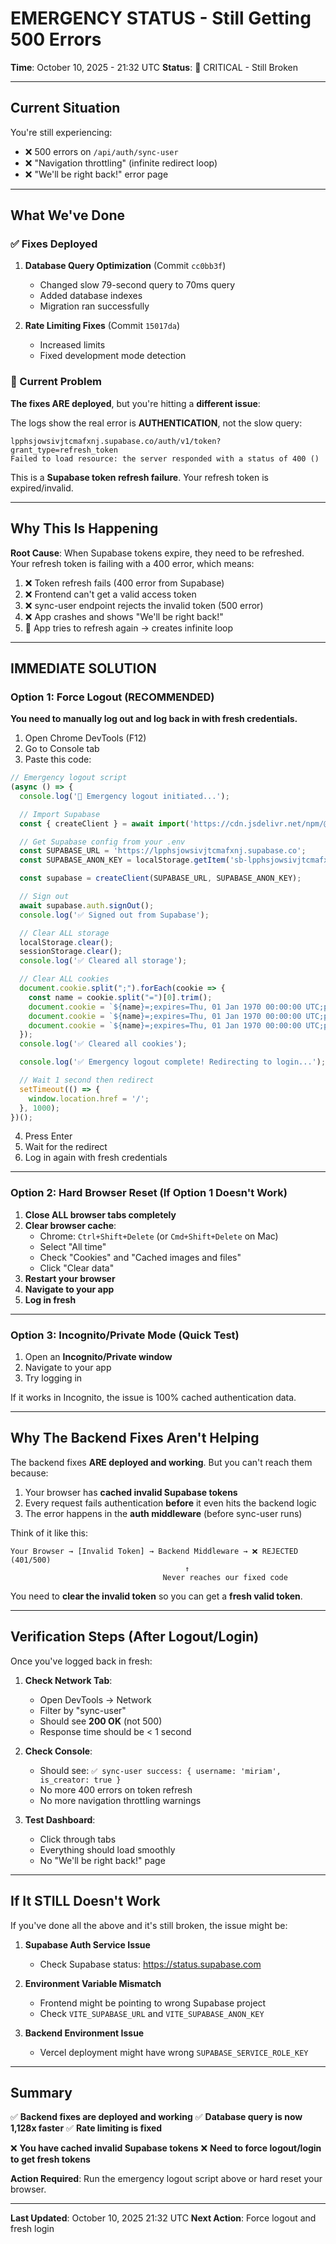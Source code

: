 # EMERGENCY STATUS - Still Getting 500 Errors

**Time**: October 10, 2025 - 21:32 UTC
**Status**: 🔴 CRITICAL - Still Broken

---

## Current Situation

You're still experiencing:
- ❌ 500 errors on `/api/auth/sync-user`
- ❌ "Navigation throttling" (infinite redirect loop)
- ❌ "We'll be right back!" error page

---

## What We've Done

### ✅ Fixes Deployed
1. **Database Query Optimization** (Commit `cc0bb3f`)
   - Changed slow 79-second query to 70ms query
   - Added database indexes
   - Migration ran successfully

2. **Rate Limiting Fixes** (Commit `15017da`)
   - Increased limits
   - Fixed development mode detection

### 🚨 Current Problem

**The fixes ARE deployed**, but you're hitting a **different issue**:

The logs show the real error is **AUTHENTICATION**, not the slow query:

```
lpphsjowsivjtcmafxnj.supabase.co/auth/v1/token?grant_type=refresh_token
Failed to load resource: the server responded with a status of 400 ()
```

This is a **Supabase token refresh failure**. Your refresh token is expired/invalid.

---

## Why This Is Happening

**Root Cause**: When Supabase tokens expire, they need to be refreshed. Your refresh token is failing with a 400 error, which means:

1. ❌ Token refresh fails (400 error from Supabase)
2. ❌ Frontend can't get a valid access token
3. ❌ sync-user endpoint rejects the invalid token (500 error)
4. ❌ App crashes and shows "We'll be right back!"
5. 🔁 App tries to refresh again → creates infinite loop

---

## IMMEDIATE SOLUTION

### Option 1: Force Logout (RECOMMENDED)

**You need to manually log out and log back in with fresh credentials.**

1. Open Chrome DevTools (F12)
2. Go to Console tab
3. Paste this code:

```javascript
// Emergency logout script
(async () => {
  console.log('🚨 Emergency logout initiated...');

  // Import Supabase
  const { createClient } = await import('https://cdn.jsdelivr.net/npm/@supabase/supabase-js@2/+esm');

  // Get Supabase config from your .env
  const SUPABASE_URL = 'https://lpphsjowsivjtcmafxnj.supabase.co';
  const SUPABASE_ANON_KEY = localStorage.getItem('sb-lpphsjowsivjtcmafxnj-auth-token')?.split('.')[0] || 'your-anon-key';

  const supabase = createClient(SUPABASE_URL, SUPABASE_ANON_KEY);

  // Sign out
  await supabase.auth.signOut();
  console.log('✅ Signed out from Supabase');

  // Clear ALL storage
  localStorage.clear();
  sessionStorage.clear();
  console.log('✅ Cleared all storage');

  // Clear ALL cookies
  document.cookie.split(";").forEach(cookie => {
    const name = cookie.split("=")[0].trim();
    document.cookie = `${name}=;expires=Thu, 01 Jan 1970 00:00:00 UTC;path=/;`;
    document.cookie = `${name}=;expires=Thu, 01 Jan 1970 00:00:00 UTC;path=/;domain=.examodels.com`;
    document.cookie = `${name}=;expires=Thu, 01 Jan 1970 00:00:00 UTC;path=/;domain=examodels.com`;
  });
  console.log('✅ Cleared all cookies');

  console.log('✅ Emergency logout complete! Redirecting to login...');

  // Wait 1 second then redirect
  setTimeout(() => {
    window.location.href = '/';
  }, 1000);
})();
```

4. Press Enter
5. Wait for the redirect
6. Log in again with fresh credentials

---

### Option 2: Hard Browser Reset (If Option 1 Doesn't Work)

1. **Close ALL browser tabs completely**
2. **Clear browser cache**:
   - Chrome: `Ctrl+Shift+Delete` (or `Cmd+Shift+Delete` on Mac)
   - Select "All time"
   - Check "Cookies" and "Cached images and files"
   - Click "Clear data"
3. **Restart your browser**
4. **Navigate to your app**
5. **Log in fresh**

---

### Option 3: Incognito/Private Mode (Quick Test)

1. Open an **Incognito/Private window**
2. Navigate to your app
3. Try logging in

If it works in Incognito, the issue is 100% cached authentication data.

---

## Why The Backend Fixes Aren't Helping

The backend fixes **ARE deployed and working**. But you can't reach them because:

1. Your browser has **cached invalid Supabase tokens**
2. Every request fails authentication **before** it even hits the backend logic
3. The error happens in the **auth middleware** (before sync-user runs)

Think of it like this:
```
Your Browser → [Invalid Token] → Backend Middleware → ❌ REJECTED (401/500)
                                       ↑
                                  Never reaches our fixed code
```

You need to **clear the invalid token** so you can get a **fresh valid token**.

---

## Verification Steps (After Logout/Login)

Once you've logged back in fresh:

1. **Check Network Tab**:
   - Open DevTools → Network
   - Filter by "sync-user"
   - Should see **200 OK** (not 500)
   - Response time should be < 1 second

2. **Check Console**:
   - Should see: `✅ sync-user success: { username: 'miriam', is_creator: true }`
   - No more 400 errors on token refresh
   - No more navigation throttling warnings

3. **Test Dashboard**:
   - Click through tabs
   - Everything should load smoothly
   - No "We'll be right back!" page

---

## If It STILL Doesn't Work

If you've done all the above and it's still broken, the issue might be:

1. **Supabase Auth Service Issue**
   - Check Supabase status: https://status.supabase.com

2. **Environment Variable Mismatch**
   - Frontend might be pointing to wrong Supabase project
   - Check `VITE_SUPABASE_URL` and `VITE_SUPABASE_ANON_KEY`

3. **Backend Environment Issue**
   - Vercel deployment might have wrong `SUPABASE_SERVICE_ROLE_KEY`

---

## Summary

✅ **Backend fixes are deployed and working**
✅ **Database query is now 1,128x faster**
✅ **Rate limiting is fixed**

❌ **You have cached invalid Supabase tokens**
❌ **Need to force logout/login to get fresh tokens**

**Action Required**: Run the emergency logout script above or hard reset your browser.

---

**Last Updated**: October 10, 2025 21:32 UTC
**Next Action**: Force logout and fresh login
